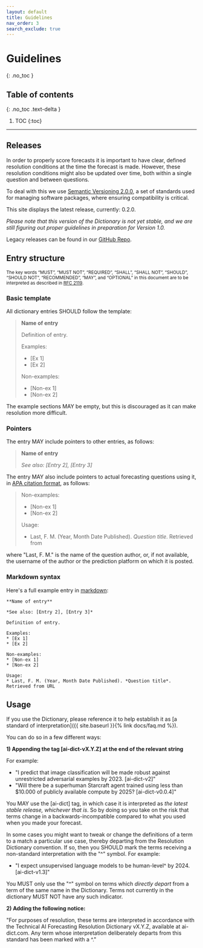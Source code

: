 ```yaml
---
layout: default
title: Guidelines
nav_order: 3
search_exclude: true
---
```


# Guidelines
{: .no_toc }

## Table of contents
{: .no_toc .text-delta }

1. TOC
{:toc}

---

## Releases

In order to properly score forecasts it is important to have clear, defined
resolution conditions at the time the forecast is made. However, these resolution
conditions might also be updated over time, both within a single question and
between questions.

To deal with this we use [Semantic Versioning 2.0.0](https://semver.org/),
a set of standards used for managing software packages, where ensuring
compatibility is critical.

This site displays the latest release, currently: 0.2.0.

*Please note that this version of the Dictionary is not yet stable, and we are
still figuring out proper guidelines in preparation for Version 1.0.*

Legacy releases can be found in our [GitHub Repo](https://github.com/parallel-forecast/AI-dict/releases).

## Entry structure


<small>The key words “MUST”, “MUST NOT”, “REQUIRED”, “SHALL”, “SHALL NOT”, “SHOULD”, “SHOULD NOT”, “RECOMMENDED”,
“MAY”, and “OPTIONAL” in this document are to be interpreted as described in [RFC 2119](https://tools.ietf.org/html/rfc2119).</small>

### Basic template

All dictionary entries SHOULD follow the template:

> **Name of entry**
>
> Definition of entry.
>
> Examples:
> * [Ex 1]
> * [Ex 2]
>
> Non-examples:
> * [Non-ex 1]
> * [Non-ex 2]


The example sections MAY be empty, but this is discouraged as it can make
resolution more difficult.

### Pointers

The entry MAY include pointers to other entries, as follows:

> **Name of entry**
>
> *See also: [Entry 2], [Entry 3]*

The entry MAY also include pointers to actual forecasting questions using it,
in [APA citation format](http://www.easybib.com/reference/guide/apa/website), as follows:

> Non-examples:
> * [Non-ex 1]
> * [Non-ex 2]
>
> Usage:
> * Last, F. M. (Year, Month Date Published). *Question title*. Retrieved from <URL>

where "Last, F. M." is the name of the question author, or, if not available,
the username of the author or the prediction platform on which it is posted.

### Markdown syntax

Here's a full example entry in [markdown](https://github.com/adam-p/markdown-here/wiki/Markdown-Cheatsheet):

```
**Name of entry**

*See also: [Entry 2], [Entry 3]*

Definition of entry.

Examples:
* [Ex 1]
* [Ex 2]

Non-examples:
* [Non-ex 1]
* [Non-ex 2]

Usage:
* Last, F. M. (Year, Month Date Published). *Question title*. Retrieved from URL
```

## Usage

If you use the Dictionary, please reference it to help establish it as [a standard
of interpretation]({{ site.baseurl }}{% link docs/faq.md %}).

You can do so in a few different ways:

**1) Appending the tag [ai-dict-vX.Y.Z] at the end of the relevant string**

For example:

* "I predict that image classification will be made robust against unrestricted
adversarial examples by 2023. [ai-dict-v2]"
* "Will there be a superhuman Starcraft agent trained using less than $10.000 of publicly available compute by 2025? [ai-dict-v0.0.4]"

You MAY use the [ai-dict] tag, in which case it is interpreted as *the latest stable release, whichever that is*.
So by doing so you take on the risk that terms change in a backwards-incompatible compared to what you used when you made your forecast.

In some cases you might want to tweak or change the definitions of a term to a match
a particular use case, thereby departing from the Resolution Dictionary convention.
If so, then you SHOULD mark the terms receiving a non-standard interpretation with the "^" symbol. For example:
* "I expect unsupervised language models to be human-level^ by 2024. [ai-dict-v1.3]"

You MUST only use the "^" symbol on terms which *directly depart* from a term
of the same name in the Dictionary. Terms not currently in the dictionary  MUST NOT
have any such indicator.

**2) Adding the following notice:**

"For purposes of resolution, these terms are interpreted in accordance with the Technical AI Forecasting Resolution Dictionary vX.Y.Z,
available at ai-dict.com. Any term whose interpretation deliberately departs from this standard has been marked with a ^."
